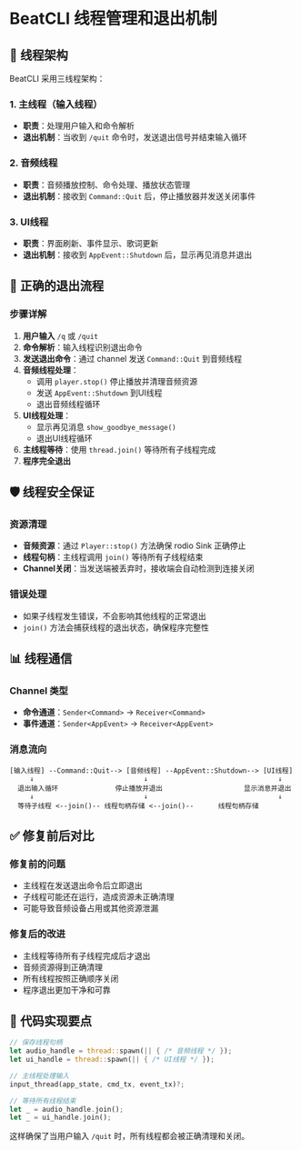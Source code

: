 # BeatCLI 线程管理和退出机制

## 🧵 线程架构

BeatCLI 采用三线程架构：

### 1. 主线程（输入线程）
- **职责**：处理用户输入和命令解析
- **退出机制**：当收到 `/quit` 命令时，发送退出信号并结束输入循环

### 2. 音频线程
- **职责**：音频播放控制、命令处理、播放状态管理
- **退出机制**：接收到 `Command::Quit` 后，停止播放器并发送关闭事件

### 3. UI线程
- **职责**：界面刷新、事件显示、歌词更新
- **退出机制**：接收到 `AppEvent::Shutdown` 后，显示再见消息并退出

## 🔄 正确的退出流程

### 步骤详解

1. **用户输入** `/q` 或 `/quit`
2. **命令解析**：输入线程识别退出命令
3. **发送退出命令**：通过 channel 发送 `Command::Quit` 到音频线程
4. **音频线程处理**：
   - 调用 `player.stop()` 停止播放并清理音频资源
   - 发送 `AppEvent::Shutdown` 到UI线程
   - 退出音频线程循环
5. **UI线程处理**：
   - 显示再见消息 `show_goodbye_message()`
   - 退出UI线程循环
6. **主线程等待**：使用 `thread.join()` 等待所有子线程完成
7. **程序完全退出**

## 🛡️ 线程安全保证

### 资源清理
- **音频资源**：通过 `Player::stop()` 方法确保 rodio Sink 正确停止
- **线程句柄**：主线程调用 `join()` 等待所有子线程结束
- **Channel关闭**：当发送端被丢弃时，接收端会自动检测到连接关闭

### 错误处理
- 如果子线程发生错误，不会影响其他线程的正常退出
- `join()` 方法会捕获线程的退出状态，确保程序完整性

## 📊 线程通信

### Channel 类型
- **命令通道**：`Sender<Command>` → `Receiver<Command>`
- **事件通道**：`Sender<AppEvent>` → `Receiver<AppEvent>`

### 消息流向
```
[输入线程] --Command::Quit--> [音频线程] --AppEvent::Shutdown--> [UI线程]
     ↓                           ↓                                ↓
  退出输入循环              停止播放并退出                    显示消息并退出
     ↓                           ↓                                ↓
  等待子线程 <--join()-- 线程句柄存储 <--join()--      线程句柄存储
```

## ✅ 修复前后对比

### 修复前的问题
- 主线程在发送退出命令后立即退出
- 子线程可能还在运行，造成资源未正确清理
- 可能导致音频设备占用或其他资源泄漏

### 修复后的改进
- 主线程等待所有子线程完成后才退出
- 音频资源得到正确清理
- 所有线程按照正确顺序关闭
- 程序退出更加干净和可靠

## 🔧 代码实现要点

```rust
// 保存线程句柄
let audio_handle = thread::spawn(|| { /* 音频线程 */ });
let ui_handle = thread::spawn(|| { /* UI线程 */ });

// 主线程处理输入
input_thread(app_state, cmd_tx, event_tx)?;

// 等待所有线程结束
let _ = audio_handle.join();
let _ = ui_handle.join();
```

这样确保了当用户输入 `/quit` 时，所有线程都会被正确清理和关闭。